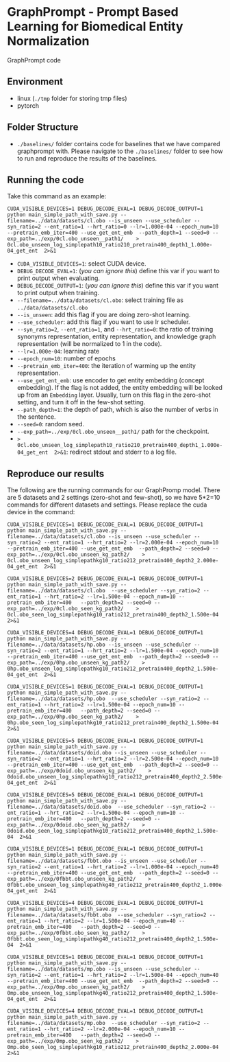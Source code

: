 # GraphPrompt - Prompt Based Learning for Biomedical Entity Normalization
GraphPrompt code

## Environment

- linux (`./tmp` folder for storing tmp files)
- pytorch
## Folder Structure
- `./baselines/` folder contains code for baselines that we have compared graphprompt with. Please navigate to the `./baselines/` folder to see how to run and reproduce the results of the baselines.

## Running the code
Take this command as an example:

```
CUDA_VISIBLE_DEVICES=1 DEBUG_DECODE_EVAL=1 DEBUG_DECODE_OUTPUT=1 python main_simple_path_with_save.py --filename=../data/datasets/cl.obo --is_unseen --use_scheduler --syn_ratio=2 --ent_ratio=1 --hrt_ratio=0 --lr=1.000e-04 --epoch_num=10 --pretrain_emb_iter=400 --use_get_ent_emb  --path_depth=1 --seed=0 --exp_path=../exp/0cl.obo_unseen__path1/    > 0cl.obo_unseen_log_simplepath10_ratio210_pretrain400_depth1_1.000e-04_get_ent  2>&1
```

- `CUDA_VISIBLE_DEVICES=1`: select CUDA device.
- `DEBUG_DECODE_EVAL=1`: (*you can ignore this*) define this var if you want to print output when evaluating.
- `DEBUG_DECODE_OUTPUT=1`: (*you can ignore this*) define this var if you want to print output when training.
- `--filename=../data/datasets/cl.obo`: select training file as `../data/datasets/cl.obo`
- `--is_unseen`: add this flag if you are doing zero-shot learning.
- `--use_scheduler`: add this flag if you want to use lr scheduler.
- `--syn_ratio=2`, `--ent_ratio=1`, and `--hrt_ratio=0`: the ratio of training synonyms representation, entity representation, and knowledge graph representation (will be normalized to 1 in the code).
- `--lr=1.000e-04`: learning rate
- `--epoch_num=10`: number of epochs
- `--pretrain_emb_iter=400`: the iteration of warming up the entity representation. 
- `--use_get_ent_emb`: use encoder to get entity embedding (concept embedding). If the flag is not added, the entity embedding will be looked up from an `Embedding` layer. Usually, turn on this flag in the zero-shot setting, and turn it off in the few-shot setting.
- `--path_depth=1`: the depth of path, which is also the number of verbs in the sentence.
- `--seed=0`: random seed.
- `--exp_path=../exp/0cl.obo_unseen__path1/` path for the checkpoint.    
- `> 0cl.obo_unseen_log_simplepath10_ratio210_pretrain400_depth1_1.000e-04_get_ent  2>&1`: redirect stdout and stderr to a log file.

## Reproduce our results

The following are the running commands for our GraphPromp model. There are 5 datasets and 2 settings (zero-shot and few-shot), so we have 5*2=10 commands for different datasets and settings. Please replace the cuda device in the command:

```
CUDA_VISIBLE_DEVICES=1 DEBUG_DECODE_EVAL=1 DEBUG_DECODE_OUTPUT=1 python main_simple_path_with_save.py --filename=../data/datasets/cl.obo --is_unseen --use_scheduler --syn_ratio=2 --ent_ratio=1 --hrt_ratio=2 --lr=2.000e-04 --epoch_num=10 --pretrain_emb_iter=400 --use_get_ent_emb  --path_depth=2 --seed=0 --exp_path=../exp/0cl.obo_unseen_kg_path2/    > 0cl.obo_unseen_log_simplepathkg10_ratio212_pretrain400_depth2_2.000e-04_get_ent  2>&1

CUDA_VISIBLE_DEVICES=2 DEBUG_DECODE_EVAL=1 DEBUG_DECODE_OUTPUT=1 python main_simple_path_with_save.py --filename=../data/datasets/cl.obo  --use_scheduler --syn_ratio=2 --ent_ratio=1 --hrt_ratio=2 --lr=1.500e-04 --epoch_num=10 --pretrain_emb_iter=400   --path_depth=2 --seed=0 --exp_path=../exp/0cl.obo_seen_kg_path2/    > 0cl.obo_seen_log_simplepathkg10_ratio212_pretrain400_depth2_1.500e-04  2>&1

CUDA_VISIBLE_DEVICES=4 DEBUG_DECODE_EVAL=1 DEBUG_DECODE_OUTPUT=1 python main_simple_path_with_save.py --filename=../data/datasets/hp.obo --is_unseen --use_scheduler --syn_ratio=2 --ent_ratio=1 --hrt_ratio=2 --lr=1.500e-04 --epoch_num=10 --pretrain_emb_iter=400 --use_get_ent_emb  --path_depth=2 --seed=0 --exp_path=../exp/0hp.obo_unseen_kg_path2/    > 0hp.obo_unseen_log_simplepathkg10_ratio212_pretrain400_depth2_1.500e-04_get_ent  2>&1

CUDA_VISIBLE_DEVICES=1 DEBUG_DECODE_EVAL=1 DEBUG_DECODE_OUTPUT=1 python main_simple_path_with_save.py --filename=../data/datasets/hp.obo  --use_scheduler --syn_ratio=2 --ent_ratio=1 --hrt_ratio=2 --lr=1.500e-04 --epoch_num=10 --pretrain_emb_iter=400   --path_depth=2 --seed=0 --exp_path=../exp/0hp.obo_seen_kg_path2/    > 0hp.obo_seen_log_simplepathkg10_ratio212_pretrain400_depth2_1.500e-04  2>&1

CUDA_VISIBLE_DEVICES=5 DEBUG_DECODE_EVAL=1 DEBUG_DECODE_OUTPUT=1 python main_simple_path_with_save.py --filename=../data/datasets/doid.obo --is_unseen --use_scheduler --syn_ratio=2 --ent_ratio=1 --hrt_ratio=2 --lr=2.500e-04 --epoch_num=10 --pretrain_emb_iter=400 --use_get_ent_emb  --path_depth=2 --seed=0 --exp_path=../exp/0doid.obo_unseen_kg_path2/    > 0doid.obo_unseen_log_simplepathkg10_ratio212_pretrain400_depth2_2.500e-04_get_ent  2>&1

CUDA_VISIBLE_DEVICES=5 DEBUG_DECODE_EVAL=1 DEBUG_DECODE_OUTPUT=1 python main_simple_path_with_save.py --filename=../data/datasets/doid.obo  --use_scheduler --syn_ratio=2 --ent_ratio=1 --hrt_ratio=2 --lr=1.500e-04 --epoch_num=10 --pretrain_emb_iter=400   --path_depth=2 --seed=0 --exp_path=../exp/0doid.obo_seen_kg_path2/    > 0doid.obo_seen_log_simplepathkg10_ratio212_pretrain400_depth2_1.500e-04  2>&1

CUDA_VISIBLE_DEVICES=1 DEBUG_DECODE_EVAL=1 DEBUG_DECODE_OUTPUT=1 python main_simple_path_with_save.py --filename=../data/datasets/fbbt.obo --is_unseen --use_scheduler --syn_ratio=2 --ent_ratio=1 --hrt_ratio=2 --lr=1.000e-04 --epoch_num=40 --pretrain_emb_iter=400 --use_get_ent_emb  --path_depth=2 --seed=0 --exp_path=../exp/0fbbt.obo_unseen_kg_path2/    > 0fbbt.obo_unseen_log_simplepathkg40_ratio212_pretrain400_depth2_1.000e-04_get_ent  2>&1

CUDA_VISIBLE_DEVICES=4 DEBUG_DECODE_EVAL=1 DEBUG_DECODE_OUTPUT=1 python main_simple_path_with_save.py --filename=../data/datasets/fbbt.obo  --use_scheduler --syn_ratio=2 --ent_ratio=1 --hrt_ratio=2 --lr=1.500e-04 --epoch_num=40 --pretrain_emb_iter=400   --path_depth=2 --seed=0 --exp_path=../exp/0fbbt.obo_seen_kg_path2/    > 0fbbt.obo_seen_log_simplepathkg40_ratio212_pretrain400_depth2_1.500e-04  2>&1

CUDA_VISIBLE_DEVICES=1 DEBUG_DECODE_EVAL=1 DEBUG_DECODE_OUTPUT=1 python main_simple_path_with_save.py --filename=../data/datasets/mp.obo --is_unseen --use_scheduler --syn_ratio=2 --ent_ratio=1 --hrt_ratio=2 --lr=1.500e-04 --epoch_num=40 --pretrain_emb_iter=400 --use_get_ent_emb  --path_depth=2 --seed=0 --exp_path=../exp/0mp.obo_unseen_kg_path2/    > 0mp.obo_unseen_log_simplepathkg40_ratio212_pretrain400_depth2_1.500e-04_get_ent  2>&1

CUDA_VISIBLE_DEVICES=4 DEBUG_DECODE_EVAL=1 DEBUG_DECODE_OUTPUT=1 python main_simple_path_with_save.py --filename=../data/datasets/mp.obo  --use_scheduler --syn_ratio=2 --ent_ratio=1 --hrt_ratio=2 --lr=2.000e-04 --epoch_num=10 --pretrain_emb_iter=400   --path_depth=2 --seed=0 --exp_path=../exp/0mp.obo_seen_kg_path2/    > 0mp.obo_seen_log_simplepathkg10_ratio212_pretrain400_depth2_2.000e-04  2>&1
```